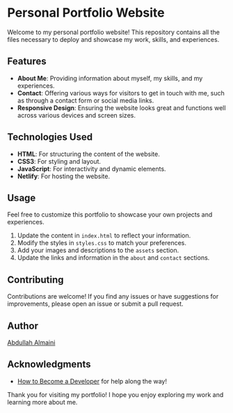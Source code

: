 # Personal Portfolio Website

Welcome to my personal portfolio website! This repository contains all the files necessary to deploy and showcase my work, skills, and experiences.

## Features

- **About Me**: Providing information about myself, my skills, and my experiences.
- **Contact**: Offering various ways for visitors to get in touch with me, such as through a contact form or social media links.
- **Responsive Design**: Ensuring the website looks great and functions well across various devices and screen sizes.

## Technologies Used

- **HTML**: For structuring the content of the website.
- **CSS3**: For styling and layout.
- **JavaScript**: For interactivity and dynamic elements.
- **Netlify**: For hosting the website.

## Usage

Feel free to customize this portfolio to showcase your own projects and experiences.

1. Update the content in `index.html` to reflect your information.
2. Modify the styles in `styles.css` to match your preferences.
3. Add your images and descriptions to the `assets` section.
4. Update the links and information in the `about` and `contact` sections.

## Contributing

Contributions are welcome! If you find any issues or have suggestions for improvements, please open an issue or submit a pull request.

## Author

[Abdullah Almaini](https://abdullah.ca)

## Acknowledgments

- [How to Become a Developer](https://www.youtube.com/@howtobecomeadeveloper) for help along the way!

Thank you for visiting my portfolio! I hope you enjoy exploring my work and learning more about me.
